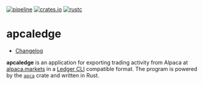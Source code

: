 [![pipeline](https://github.com/d-e-s-o/apcaledge/actions/workflows/test.yml/badge.svg?branch=main)](https://github.com/d-e-s-o/apcaledge/actions/workflows/test.yml)
[![crates.io](https://img.shields.io/crates/v/apcaledge.svg)](https://crates.io/crates/apcaledge)
[![rustc](https://img.shields.io/badge/rustc-1.57+-blue.svg)](https://blog.rust-lang.org/2021/12/02/Rust-1.57.0.html)

apcaledge
=========

- [Changelog](CHANGELOG.md)

**apcaledge** is an application for exporting trading activity from
Alpaca at [alpaca.markets][] in a [Ledger CLI][ledger-cli] compatible
format.
The program is powered by the [`apca`][apca] crate and written in Rust.


[alpaca.markets]: https://alpaca.markets
[apca]: https://crates.io/crates/apca
[ledger-cli]: https://www.ledger-cli.org/
